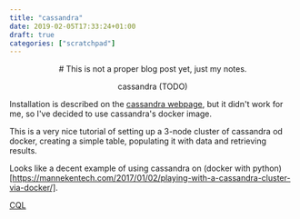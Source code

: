 ```yaml
---
title: "cassandra"
date: 2019-02-05T17:33:24+01:00
draft: true
categories: ["scratchpad"]
---
```


<center>
# This is not a proper blog post yet, just my notes.

cassandra (TODO)
</center>

Installation is described on the [cassandra webpage](http://cassandra.apache.org/doc/latest/getting_started/installing.html), but it didn't work for me, so I've decided to use cassandra's docker image.

This is a very nice tutorial of setting up a 3-node cluster of cassandra od docker, creating a simple table, populating it with data and retrieving results.

Looks like a decent example of using cassandra on (docker with python)[https://mannekentech.com/2017/01/02/playing-with-a-cassandra-cluster-via-docker/].

[CQL](https://docs.datastax.com/en/cql/3.3/cql/cqlIntro.html)
